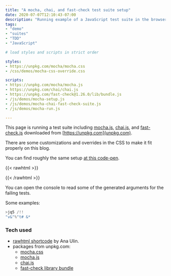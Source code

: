 ```yaml
---
title: "A mocha, chai, and fast-check test suite setup"
date: 2020-07-07T12:10:43-07:00
description: "Running example of a JavaScript test suite in the browser, using mocha, chai, and fast-check testing libraries"
tags:
- "demo"
- "suites"
- "TDD"
- "JavaScript"

# load styles and scripts in strict order

styles: 
- https://unpkg.com/mocha/mocha.css
- /css/demos/mocha-css-override.css

scripts: 
- https://unpkg.com/mocha/mocha.js
- https://unpkg.com/chai/chai.js
- https://unpkg.com/fast-check@1.26.0/lib/bundle.js
- /js/demos/mocha-setup.js
- /js/demos/mocha-chai-fast-check-suite.js
- /js/demos/mocha-run.js

---
```


This page is running a test suite including [mocha.js](https://mochajs.org/), [chai.js](https://www.chaijs.com/), and [fast-check.js](https://github.com/dubzzz/fast-check/) downloaded from [https://unpkg.com](unpkg.com).

There are some customizations and overrides in the CSS to make it fit properly on this blog.

You can find roughly the same setup [at this code-pen](https://codepen.io/dfkaye/pen/XWXgQxZ).

{{< rawhtml >}}
<div id="fixture"></div>
<div id="mocha"></div>
{{< /rawhtml >}}

You can open the console to read some of the generated arguments for the failing tests.

Some examples:

```js
>jq5 /!!
"v&"%"t# &*
```

### Tech used

* [rawhtml shortcode](https://anaulin.org/blog/hugo-raw-html-shortcode/) by Ana Ulin.
* packages from unpkg.com:
	* [mocha.css](https://unpkg.com/mocha/mocha.css)
	* [mocha.js](https://unpkg.com/mocha/mocha.js)
	* [chai.js](https://unpkg.com/chai/chai.js)
	* [fast-check library bundle](https://unpkg.com/fast-check@*/lib/bundle.js)
